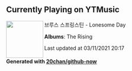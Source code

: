 ## Currently Playing on YTMusic

[<img align="left" width="100" src="https://lh3.googleusercontent.com/2Wl0IFLk3AEgnUS7MwbHtILcZq6PT-DpZs8dtb-ilw0sojuFAwDMQanKE18dGRsQPz7MLhPARhpD_Awy">](https://music.youtube.com/watch?v=ycrFcPmMuqg)

브루스 스프링스틴 - Lonesome Day

**Albums**: The Rising

Last updated at 03/11/2021 20:17

#### Generated with [20chan/github-now](https://github.com/20chan/github-now)


<!--
**20chan/20chan** is a ✨ _special_ ✨ repository because its `README.md` (this file) appears on your GitHub profile.

Here are some ideas to get you started:

- 🔭 I’m currently working on ...
- 🌱 I’m currently learning ...
- 👯 I’m looking to collaborate on ...
- 🤔 I’m looking for help with ...
- 💬 Ask me about ...
- 📫 How to reach me: ...
- 😄 Pronouns: ...
- ⚡ Fun fact: ...
-->
